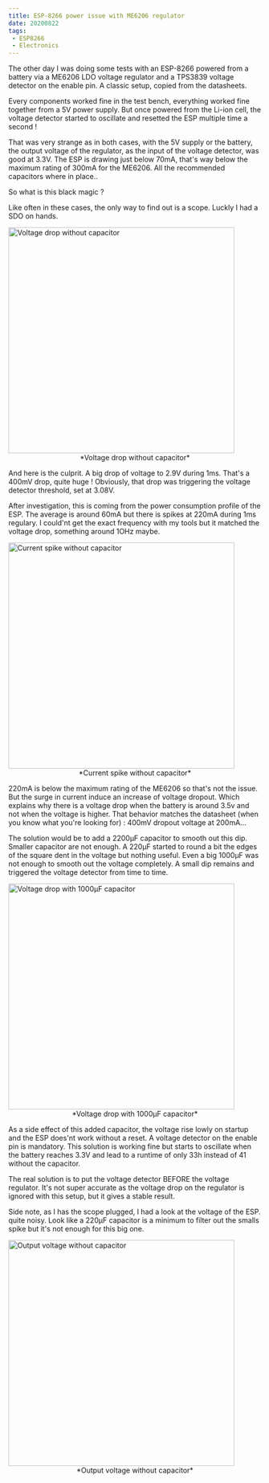 ```yaml
---
title: ESP-8266 power issue with ME6206 regulator
date: 20200822
tags:
 - ESP8266
 - Electronics
---
```


The other day I was doing some tests with an ESP-8266 powered from a battery via a ME6206 LDO voltage regulator and a TPS3839 voltage detector on the enable pin.
A classic setup, copied from the datasheets.

Every components worked fine in the test bench, everything worked fine together from a 5V power supply.
But once powered from the Li-ion cell, the voltage detector started to oscillate and resetted the ESP multiple time a second !

That was very strange as in both cases, with the 5V supply or the battery, the output voltage of the regulator, as the input of the voltage detector, was good at 3.3V.
The ESP is drawing just below 70mA, that's way below the maximum rating of 300mA for the ME6206. All the recommended capacitors where in place..

So what is this black magic ?

Like often in these cases, the only way to find out is a scope. Luckly I had a SDO on hands.

<img src="/blog/img/voltage-dip-no-cap.jpg" width="450" alt="Voltage drop without capacitor">
<div align="center">*Voltage drop without capacitor*</div>

And here is the culprit. A big drop of voltage to 2.9V during 1ms. That's a 400mV drop, quite huge !
Obviously, that drop was triggering the voltage detector threshold, set at 3.08V.

After investigation, this is coming from the power consumption profile of the ESP. The average is around 60mA but there is spikes at 220mA during 1ms regulary. I could'nt get the exact frequency with my tools but it matched the voltage drop, something around 1OHz maybe.

<img src="/blog/img/current-spike-no-capa.jpg" width="450" alt="Current spike without capacitor">
<div align="center">*Current spike without capacitor*</div>

220mA is below the maximum rating of the ME6206 so that's not the issue. But the surge in current induce an increase of voltage dropout. Which explains why there is a voltage drop when the battery is around 3.5v and not when the voltage is higher.
That behavior  matches the datasheet (when you know what you're looking for) : 400mV dropout voltage at 200mA...

The solution would be to add a 2200µF capacitor to smooth out this dip. Smaller capacitor are not enough.
A 220µF started to round a bit the edges of the square dent in the voltage but nothing useful.
Even a big 1000µF was not enough to smooth out the voltage completely. A small dip remains and triggered the voltage detector from time to time.

<img src="/blog/img/voltage-dip-1000uF.jpg" width="450" alt="Voltage drop with 1000µF capacitor">
<div align="center">*Voltage drop with 1000µF capacitor*</div>

As a side effect of this added capacitor, the voltage rise lowly on startup and the ESP does'nt work without a reset. A voltage detector on the enable pin is mandatory.
This solution is working fine but starts to oscillate when the battery reaches 3.3V and lead to a runtime of only 33h instead of 41 without the capacitor.

The real solution is to put the voltage detector BEFORE the voltage regulator. It's not super accurate as the voltage drop on the regulator is ignored with this setup, but it gives a stable result.

Side note, as I has the scope plugged, I had a look at the voltage of the ESP. quite noisy.
Look like a 220µF capacitor is a minimum to filter out the smalls spike but it's not enough for this big one.

<img src="/blog/img/flat-voltage-no-capa.jpg" width="450" alt="Output voltage without capacitor">
<div align="center">*Output voltage without capacitor*</div>
